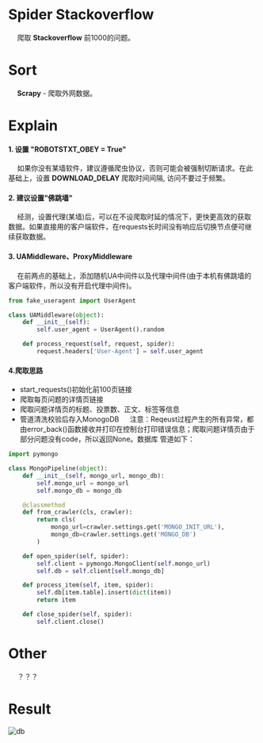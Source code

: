 # Spider Stackoverflow
&emsp; 爬取 **Stackoverflow** 前1000的问题。

# Sort
&emsp; **Scrapy** - 爬取外网数据。

# Explain
#### 1. 设置 "ROBOTSTXT_OBEY = True"
&emsp; 如果你没有某墙软件，建议遵循爬虫协议，否则可能会被强制切断请求。在此基础上，设置 **DOWNLOAD_DELAY** 爬取时间间隔, 访问不要过于频繁。

#### 2. 建议设置"佛跳墙"
&emsp; 经测，设置代理(某墙)后，可以在不设爬取时延的情况下，更快更高效的获取数据。如果直接用的客户端软件，在requests长时间没有响应后切换节点便可继续获取数据。

#### 3. UAMiddleware、ProxyMiddleware
&emsp; 在前两点的基础上，添加随机UA中间件以及代理中间件(由于本机有佛跳墙的客户端软件，所以没有开启代理中间件)。
```Python
from fake_useragent import UserAgent

class UAMiddleware(object):
    def __init__(self):
        self.user_agent = UserAgent().random

    def process_request(self, request, spider):
        request.headers['User-Agent'] = self.user_agent
```

#### 4.爬取思路
- start_requests()初始化前100页链接
- 爬取每页问题的详情页链接
- 爬取问题详情页的标题、投票数、正文、标签等信息
- 管道清洗校验后存入MonogoDB
&emsp; 注意：Reqeust过程产生的所有异常，都由error_back()函数接收并打印在控制台打印错误信息；爬取问题详情页由于部分问题没有code，所以返回None。数据库
管道如下：
```Python
import pymongo

class MongoPipeline(object):
    def __init__(self, mongo_url, mongo_db):
        self.mongo_url = mongo_url
        self.mongo_db = mongo_db

    @classmethod
    def from_crawler(cls, crawler):
        return cls(
            mongo_url=crawler.settings.get('MONGO_INIT_URL'),
            mongo_db=crawler.settings.get('MONGO_DB')
        )

    def open_spider(self, spider):
        self.client = pymongo.MongoClient(self.mongo_url)
        self.db = self.client[self.mongo_db]

    def process_item(self, item, spider):
        self.db[item.table].insert(dict(item))
        return item

    def close_spider(self, spider):
        self.client.close()
```

# Other
&emsp; ？？？

# Result

![db](https://github.com/Northxw/Python3_WebSpider/tree/master/22-Stackoverflow/stackoverflow/utils/db.png)

